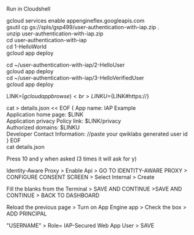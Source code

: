 Run in Cloudshell 

gcloud services enable appengineflex.googleapis.com<br>
gsutil cp gs://spls/gsp499/user-authentication-with-iap.zip . <br>
unzip user-authentication-with-iap.zip <br>
cd user-authentication-with-iap<br>
cd 1-HelloWorld<br>
gcloud app deploy

cd ~/user-authentication-with-iap/2-HelloUser<br>
gcloud app deploy<br>
cd ~/user-authentication-with-iap/3-HelloVerifiedUser<br>
gcloud app deploy<br>

LINK=$(gcloud app browse)<br>
LINKU=${LINK#https://}

cat > details.json << EOF
{
  App name: IAP Example<br>
  Application home page: $LINK<br>
  Application privacy Policy link: $LINK/privacy<br>
  Authorized domains: $LINKU<br>
  Developer Contact Information: //paste your qwiklabs generated user id<br>
}
EOF<br>
cat details.json

Press 10 and y when asked (3 times it will ask for y)

Identity-Aware Proxy > Enable Api > GO TO IDENTITY-AWARE PROXY > CONFIGURE CONSENT SCREEN > Select Internal > Create

Fill the blanks from the Terminal > SAVE AND CONTINUE >SAVE AND CONTINUE > BACK TO DASHBOARD

Reload the previous page > Turn on App Engine app > Check the box > ADD PRINCIPAL

"USERNAME" > Role= IAP-Secured Web App User > SAVE
